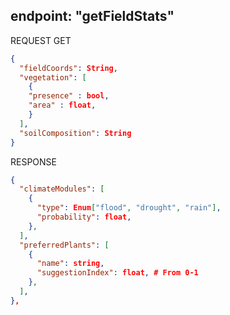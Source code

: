 ## endpoint: "getFieldStats"

REQUEST GET
```json
{
  "fieldCoords": String,
  "vegetation": [
    {
    "presence" : bool,
    "area" : float,
    }
  ],
  "soilComposition": String
}
```

RESPONSE
```json
{
  "climateModules": [
    {
      "type": Enum["flood", "drought", "rain"],
      "probability": float,
    },
  ],
  "preferredPlants": [
    {
      "name": string,
      "suggestionIndex": float, # From 0-1
    },
  ],
},
```
